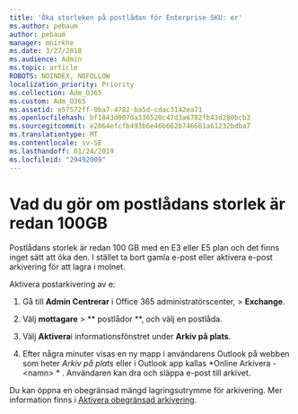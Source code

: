 ```yaml
---
title: 'Öka storleken på postlådan för Enterprise SKU: er'
ms.author: pebaum
author: pebaum
manager: mnirkhe
ms.date: 3/27/2018
ms.audience: Admin
ms.topic: article
ROBOTS: NOINDEX, NOFOLLOW
localization_priority: Priority
ms.collection: Adm_O365
ms.custom: Adm_O365
ms.assetid: e57572ff-0ba7-4782-ba5d-cdac3142ea71
ms.openlocfilehash: bf1843d007da336520c47d3a6782fb43d280bcb3
ms.sourcegitcommit: e2864efcfb493b6e46b662b746661a61232bdba7
ms.translationtype: MT
ms.contentlocale: sv-SE
ms.lasthandoff: 01/24/2019
ms.locfileid: "29492009"
---
```

# <a name="what-to-do-if-your-mailbox-size-is-already-100gb"></a>Vad du gör om postlådans storlek är redan 100GB

Postlådans storlek är redan 100 GB med en E3 eller E5 plan och det finns inget sätt att öka den. I stället ta bort gamla e-post eller aktivera e-post arkivering för att lagra i molnet. 
  
Aktivera postarkivering av e:
  
1. Gå till **Admin Centrerar** i Office 365 administratörscenter, \> **Exchange**. 
    
2. Välj **mottagare** \> ** postlådor **, och välj en postlåda. 
    
3. Välj **Aktivera**i informationsfönstret under **Arkiv på plats**. 
    
4. Efter några minuter visas en ny mapp i användarens Outlook på webben som heter *Arkiv på plats* eller i Outlook app kallas *Online Arkivera - \<namn\> * . Användaren kan dra och släppa e-post till arkivet. 
    
Du kan öppna en obegränsad mängd lagringsutrymme för arkivering. Mer information finns i [Aktivera obegränsad arkivering](https://support.office.com/en-us/article/enable-unlimited-archiving-in-office-365-admin-help-e2a789f2-9962-4960-9fd4-a00aa063559e).
  

